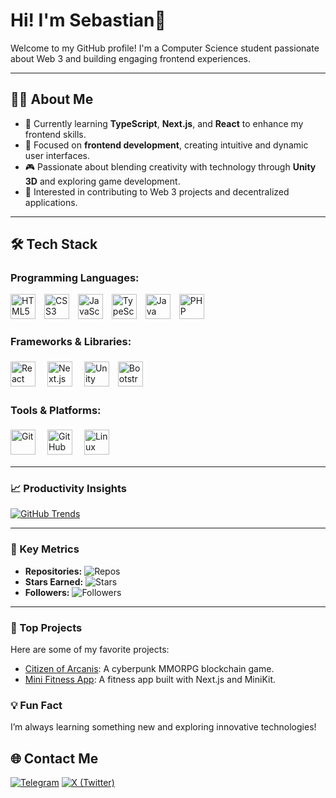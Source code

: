 # Hi! I'm Sebastian👋

Welcome to my GitHub profile! I'm a Computer Science student passionate about Web 3 and building engaging frontend experiences.

---

## 🙋‍♂️ About Me
- 🌱 Currently learning **TypeScript**, **Next.js**, and **React** to enhance my frontend skills.
- 🎨 Focused on **frontend development**, creating intuitive and dynamic user interfaces.
- 🎮 Passionate about blending creativity with technology through **Unity 3D** and exploring game development.
- 🚀 Interested in contributing to Web 3 projects and decentralized applications.

---

## 🛠️ Tech Stack

### **Programming Languages:**
<p>
  <img src="https://cdn.jsdelivr.net/gh/devicons/devicon/icons/html5/html5-original.svg" alt="HTML5" width="40" height="40" style="margin-right: 10px;"/> 
  <img src="https://cdn.jsdelivr.net/gh/devicons/devicon/icons/css3/css3-original.svg" alt="CSS3" width="40" height="40" style="margin-right: 10px;"/> 
  <img src="https://cdn.jsdelivr.net/gh/devicons/devicon/icons/javascript/javascript-original.svg" alt="JavaScript" width="40" height="40" style="margin-right: 10px;"/>
  <img src="https://cdn.jsdelivr.net/gh/devicons/devicon/icons/typescript/typescript-original.svg" alt="TypeScript" width="40" height="40" style="margin-right: 10px;"/> 
  <img src="https://cdn.jsdelivr.net/gh/devicons/devicon/icons/java/java-original.svg" alt="Java" width="40" height="40" style="margin-right: 10px;"/>
  <img src="https://cdn.jsdelivr.net/gh/devicons/devicon/icons/php/php-original.svg" alt="PHP" width="40" height="40" style="margin-right: 10px;"/> 
</p>

### **Frameworks & Libraries:**
<p>
  <img src="https://cdn.jsdelivr.net/gh/devicons/devicon/icons/react/react-original.svg" alt="React" width="40" height="40" style="margin-right: 10px;"/> 
  <img src="https://cdn.jsdelivr.net/gh/devicons/devicon/icons/nextjs/nextjs-original.svg" alt="Next.js" width="40" height="40" style="background-color: white; padding: 5px; border-radius: 5px; margin-right: 10px;"/> 
  <img src="https://cdn.jsdelivr.net/gh/devicons/devicon/icons/unity/unity-original.svg" alt="Unity" width="40" height="40" style="margin-right: 10px;"/> 
  
  <img src="https://cdn.jsdelivr.net/gh/devicons/devicon/icons/bootstrap/bootstrap-original.svg" alt="Bootstrap" width="40" height="40" style="margin-right: 10px;"/>
</p>

### **Tools & Platforms:**
<p>
  <img src="https://cdn.jsdelivr.net/gh/devicons/devicon/icons/git/git-original.svg" alt="Git" width="40" height="40" style="margin-right: 10px;"/>
  <img src="https://cdn.jsdelivr.net/gh/devicons/devicon/icons/github/github-original.svg" alt="GitHub" width="40" height="40" style="background-color: white; padding: 5px; border-radius: 5px; margin-right: 10px;"/> 
  <img src="https://cdn.jsdelivr.net/gh/devicons/devicon/icons/linux/linux-original.svg" alt="Linux" width="40" height="40" style="margin-right: 10px;"/>
</p>




---

### 📈 Productivity Insights
[![GitHub Trends](https://github-profile-summary-cards.vercel.app/api/cards/profile-details?username=TuUsuario&theme=radical)](https://github.com/TuUsuario)

---

### 🚀 Key Metrics
- **Repositories:** ![Repos](https://img.shields.io/github/repos/TuUsuario?style=for-the-badge&color=blue)
- **Stars Earned:** ![Stars](https://img.shields.io/github/stars/TuUsuario?style=for-the-badge&color=yellow)
- **Followers:** ![Followers](https://img.shields.io/github/followers/TuUsuario?style=for-the-badge&color=green)

---

### 🌟 Top Projects
Here are some of my favorite projects:
- [Citizen of Arcanis](https://github.com/SunsetLabs/CitizenOfArcanis): A cyberpunk MMORPG blockchain game.
- [Mini Fitness App](https://github.com/TuUsuario/mini-fitness-app): A fitness app built with Next.js and MiniKit.


### 💡 Fun Fact
I’m always learning something new and exploring innovative technologies!


## 🌐 Contact Me
[![Telegram](https://img.shields.io/badge/Telegram-2CA5E0?style=for-the-badge&logo=telegram&logoColor=white)](https://t.me/sebas_G11)
[![X (Twitter)](https://img.shields.io/badge/X-000000?style=for-the-badge&logo=x&logoColor=white)](https://x.com/tan11042)


